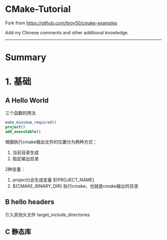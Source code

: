 # CMake-Tutorial

Fork from https://github.com/ttroy50/cmake-examples

Add my Chinese comments and other additional knowledge.

------
# Summary

# 1. 基础
## A Hello World

三个函数的用法 
```cmake
make_minimum_required()
project()  
add_executable()
```
根据执行cmake输出文件的位置分为两种方式：
1. 当前目录生成
2. 指定输出目录

2种变量：
1. project()会生成变量 ${PROJECT_NAME}
2. ${CMAKE_BINARY_DIR} 执行cmake，也就是cmake输出的目录

## B hello headers

引入其他头文件
target_include_directories


## C 静态库

